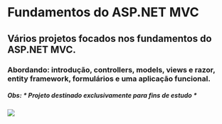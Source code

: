 # Fundamentos do ASP.NET MVC #

## Vários projetos focados nos fundamentos do ASP.NET MVC. ##

### Abordando: introdução, controllers, models, views e razor, entity framework, formulários e uma aplicação funcional. ###

##### Obs: * Projeto destinado exclusivamente para fins de estudo * #####
 
<div> 
  <a href="https://www.linkedin.com/in/byron-ribeiro-santos-doria-6654b0312" target="_blank"><img src="https://img.shields.io/badge/-LinkedIn-%230077B5?style=for-the-badge&logo=linkedin&logoColor=white" target="_blank"></a>   
</div>
